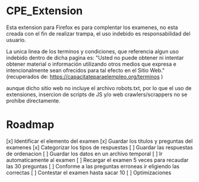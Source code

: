 # CPE_Extension

Esta extension para Firefox es para complentar los examenes, no esta creada con el fin de realizar trampa, el uso indebido es responsabilidad del usuario.


La unica linea de los terminos y condiciones, que referencia algun uso indebido dentro de dicha pagina es:
"Usted no puede obtener ni intentar obtener material o información utilizando otros medios que expresa e intencionalmente sean ofrecidos para tal efecto en el Sitio Web." (recuperados de: https://capacitateparaelempleo.org/terminos )

aunque dicho sitio web no incluye el archivo robots.txt, por lo que el uso de extensiones, insercion de scripts de JS y/o web crawlers/scrappers no se prohibe directamente.

# Roadmap

[x] Identificar el elemento del examen
[x] Guardar los titulos y preguntas del examenes
[x] Categorizar los tipos de respuestas
[ ] Guardar las respuestas de ordenacion
[ ] Guardar los datos en un archivo temporal
[ ] Ir automaticamente al examen
[ ] Recargar el examen 5 veces para recaudar las 30 preguntas
[ ] Conforme a las preguntas erroneas ir eligiendo las correctas 
[ ] Contestar el examen hasta sacar 10
[ ] Optimizaciones
